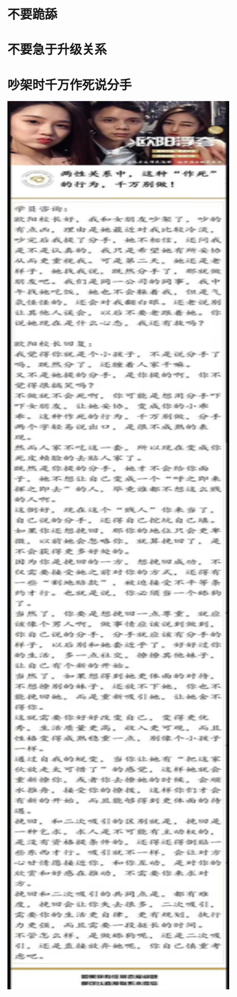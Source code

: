 #  不要跪舔



# 不要急于升级关系



# 吵架时千万作死说分手  
<img src="./imgs/1.jpg" style="width:500px;height:2000px" />

